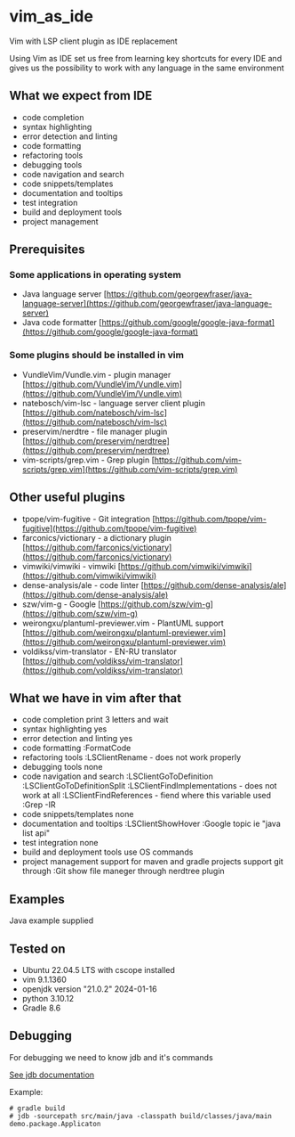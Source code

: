 # vim_as_ide

Vim with LSP client plugin as IDE replacement    

Using Vim as IDE set us free from learning key shortcuts for every IDE
and gives us the possibility to work with any language in the same environment

## What we expect from IDE

- code completion
- syntax highlighting
- error detection and linting
- code formatting
- refactoring tools
- debugging tools
- code navigation and search
- code snippets/templates
- documentation and tooltips
- test integration
- build and deployment tools
- project management

## Prerequisites

### Some applications in operating system

- Java language server [https://github.com/georgewfraser/java-language-server](https://github.com/georgewfraser/java-language-server)
- Java code formatter [https://github.com/google/google-java-format](https://github.com/google/google-java-format)

### Some plugins should be installed in vim

- VundleVim/Vundle.vim  - plugin manager [https://github.com/VundleVim/Vundle.vim](https://github.com/VundleVim/Vundle.vim)
- natebosch/vim-lsc     - language server client plugin [https://github.com/natebosch/vim-lsc](https://github.com/natebosch/vim-lsc)
- preservim/nerdtre     - file manager plugin [https://github.com/preservim/nerdtree](https://github.com/preservim/nerdtree)
- vim-scripts/grep.vim  - Grep plugin [https://github.com/vim-scripts/grep.vim](https://github.com/vim-scripts/grep.vim)

## Other useful plugins

- tpope/vim-fugitive    - Git integration [https://github.com/tpope/vim-fugitive](https://github.com/tpope/vim-fugitive)
- farconics/victionary  - a dictionary plugin [https://github.com/farconics/victionary](https://github.com/farconics/victionary)
- vimwiki/vimwiki       - vimwiki [https://github.com/vimwiki/vimwiki](https://github.com/vimwiki/vimwiki)
- dense-analysis/ale    - code linter [https://github.com/dense-analysis/ale](https://github.com/dense-analysis/ale)
- szw/vim-g             - Google [https://github.com/szw/vim-g](https://github.com/szw/vim-g)
- weirongxu/plantuml-previewer.vim  - PlantUML support [https://github.com/weirongxu/plantuml-previewer.vim](https://github.com/weirongxu/plantuml-previewer.vim)
- voldikss/vim-translator           - EN-RU translator [https://github.com/voldikss/vim-translator](https://github.com/voldikss/vim-translator)


## What we have in vim after that
 
- code completion
    print 3 letters and wait
- syntax highlighting
    yes
- error detection and linting
    yes
- code formatting
    :FormatCode
- refactoring tools
    :LSClientRename - does not work properly
- debugging tools
    none
- code navigation and search
    :LSClientGoToDefinition
    :LSClientGoToDefinitionSplit
    :LSClientFindImplementations - does not work at all
    :LSClientFindReferences - fiend where this variable used
    :Grep -IR
- code snippets/templates
    none
- documentation and tooltips
    :LSClientShowHover
    :Google topic ie "java list api"
- test integration
    none
- build and deployment tools
    use OS commands
- project management
    support for maven and gradle projects
    support git through :Git
    show file maneger through nerdtree plugin

## Examples

Java example supplied

## Tested on

- Ubuntu 22.04.5 LTS with cscope installed
- vim 9.1.1360 
- openjdk version "21.0.2" 2024-01-16
- python 3.10.12
- Gradle 8.6

## Debugging

For debugging we need to know jdb and it's commands

[See jdb documentation](https://docs.oracle.com/javase/7/docs/technotes/tools/windows/jdb.html)

Example:

```
# gradle build
# jdb -sourcepath src/main/java -classpath build/classes/java/main demo.package.Applicaton
```

